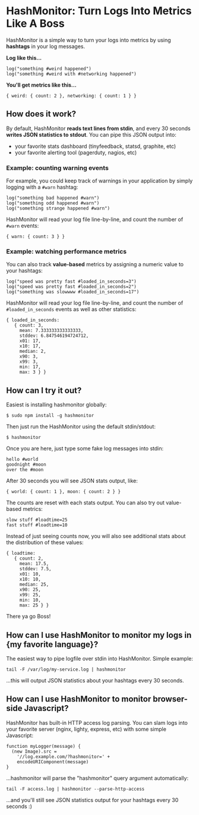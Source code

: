 # HashMonitor: Turn Logs Into Metrics Like A Boss

HashMonitor is a simple way to turn your logs into metrics by using
**hashtags** in your log messages.

**Log like this...**

    log("something #weird happened")
    log("something #weird with #networking happened")

**You'll get metrics like this...**

    { weird: { count: 2 }, networking: { count: 1 } }

## How does it work?

By default, HashMonitor **reads text lines from stdin**, and every 30 seconds
**writes JSON statistics to stdout**. You can pipe this JSON output into:

* your favorite stats dashboard (tinyfeedback, statsd, graphite, etc)
* your favorite alerting tool (pagerduty, nagios, etc)

### Example: counting warning events

For example, you could keep track of warnings in your application by simply
logging with a `#warn` hashtag:

    log("something bad happened #warn")
    log("something odd happened #warn")
    log("something strange happened #warn")

HashMonitor will read your log file line-by-line, and count the number of
`#warn` events:

    { warn: { count: 3 } }

### Example: watching performance metrics

You can also track **value-based** metrics by assigning a numeric value
to your hashtags:

    log("speed was pretty fast #loaded_in_seconds=3")
    log("speed was pretty fast #loaded_in_seconds=2")
    log("something was slowwww #loaded_in_seconds=17")

HashMonitor will read your log file line-by-line, and count the number of
`#loaded_in_seconds` events as well as other statistics:

    { loaded_in_seconds: 
       { count: 3,
         mean: 7.333333333333333,
         stddev: 6.847546194724712,
         x01: 17,
         x10: 17,
         median: 2,
         x90: 3,
         x99: 3,
         min: 17,
         max: 3 } }

## How can I try it out?

Easiest is installing hashmonitor globally:

    $ sudo npm install -g hashmonitor

Then just run the HashMonitor using the default stdin/stdout:

    $ hashmonitor

Once you are here, just type some fake log messages into stdin:

    hello #world
    goodnight #moon
    over the #moon

After 30 seconds you will see JSON stats output, like:

    { world: { count: 1 }, moon: { count: 2 } }

The counts are reset with each stats output.  You can also try out value-based
metrics:

    slow stuff #loadtime=25
    fast stuff #loadtime=10

Instead of just seeing counts now, you will also see additional stats about
the distribution of these values:

    { loadtime: 
       { count: 2,
         mean: 17.5,
         stddev: 7.5,
         x01: 10,
         x10: 10,
         median: 25,
         x90: 25,
         x99: 25,
         min: 10,
         max: 25 } }

There ya go Boss!

## How can I use HashMonitor to monitor my logs in {my favorite language}?

The easiest way to pipe logfile over stdin into HashMonitor.  Simple example:

    tail -F /var/log/my-service.log | hashmonitor

...this will output JSON statistics about your hashtags every 30 seconds.

## How can I use HashMonitor to monitor browser-side Javascript?

HashMonitor has built-in HTTP access log parsing. You can slam logs into
your favorite server (nginx, lighty, express, etc) with some simple Javascript:

    function myLogger(message) {
      (new Image).src =
        '//log.example.com/?hashmonitor=' +
        encodeURIComponent(message)
    }

...hashmonitor will parse the "hashmonitor" query argument automatically:

    tail -F access.log | hashmonitor --parse-http-access

...and you'll still see JSON statistics output for your hashtags every 30
seconds :)
